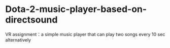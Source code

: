 # Dota-2-music-player-based-on-directsound
VR assignment：a simple music player that can play two songs every 10 sec alternatively
